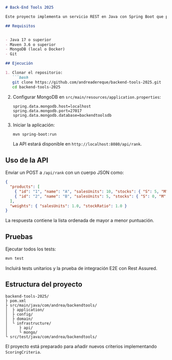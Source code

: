 ````markdown
# Back-End Tools 2025

Este proyecto implementa un servicio REST en Java con Spring Boot que permite ordenar un conjunto de productos según criterios ponderados: unidades vendidas y ratio de stock. Emplea una arquitectura hexagonal con separación de dominio, aplicación e infraestructura, y utiliza MongoDB para la persistencia de datos.

## Requisitos


- Java 17 o superior  
- Maven 3.6 o superior  
- MongoDB (local o Docker)  
- Git  

## Ejecución

1. Clonar el repositorio:  
   ```bash
   git clone https://github.com/andreadereque/backend-tools-2025.git
   cd backend-tools-2025
````

2. Configurar MongoDB en `src/main/resources/application.properties`:

   ```properties
   spring.data.mongodb.host=localhost
   spring.data.mongodb.port=27017
   spring.data.mongodb.database=backendtoolsdb
   ```
3. Iniciar la aplicación:

   ```bash
   mvn spring-boot:run
   ```

   La API estará disponible en `http://localhost:8080/api/rank`.

## Uso de la API

Enviar un POST a `/api/rank` con un cuerpo JSON como:

```json
{
  "products": [
    { "id": "1", "name": "A", "salesUnits": 10, "stocks": { "S": 5, "M": 2 } },
    { "id": "2", "name": "B", "salesUnits": 5, "stocks": { "S": 0, "M": 1 } }
  ],
  "weights": { "salesUnits": 1.0, "stockRatio": 1.0 }
}
```

La respuesta contiene la lista ordenada de mayor a menor puntuación.

## Pruebas

Ejecutar todos los tests:

```bash
mvn test
```

Incluirá tests unitarios y la prueba de integración E2E con Rest Assured.

## Estructura del proyecto

```
backend-tools-2025/
├ pom.xml
├ src/main/java/com/andrea/backendtools/
│  ├ application/
│  ├ config/
│  ├ domain/
│  └ infrastructure/
│     ├ api/
│     └ mongo/
└ src/test/java/com/andrea/backendtools/
```

El proyecto está preparado para añadir nuevos criterios implementando `ScoringCriteria`.

```
```

